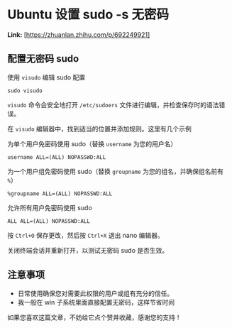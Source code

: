 # Ubuntu 设置 sudo -s 无密码



 **Link:** [https://zhuanlan.zhihu.com/p/692249921]

## 配置无密码 sudo  

使用 `visudo` 编辑 sudo 配置

```
sudo visudo
```

`visudo` 命令会安全地打开 `/etc/sudoers` 文件进行编辑，并检查保存时的语法错误。

在 `visudo` 编辑器中，找到适当的位置并添加规则。这里有几个示例

为单个用户免密码使用 sudo（替换 `username` 为您的用户名）

```
username ALL=(ALL) NOPASSWD:ALL
```

为一个用户组免密码使用 sudo（替换 `groupname` 为您的组名，并确保组名前有 `%`）

```
%groupname ALL=(ALL) NOPASSWD:ALL
```

允许所有用户免密码使用 sudo

```
ALL ALL=(ALL) NOPASSWD:ALL
```

按 `Ctrl+O` 保存更改，然后按 `Ctrl+X` 退出 nano 编辑器。

关闭终端会话并重新打开，以测试无密码 sudo 是否生效。

## 注意事项  

* 日常使用确保您对需要此权限的用户或组有充分的信任。
* 我一般在 win 子系统里面直接配置无密码，这样节省时间

  


如果您喜欢这篇文章，不妨给它点个赞并收藏，感谢您的支持！


